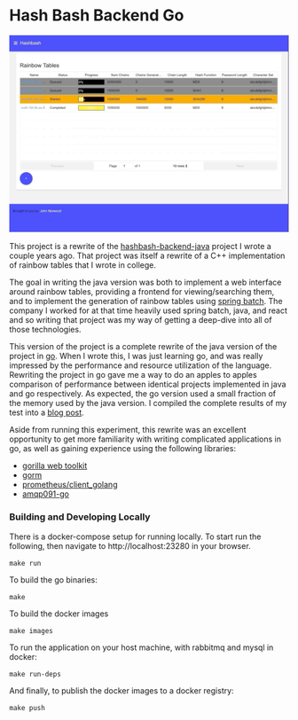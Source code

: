 Hash Bash Backend Go
====================
![rainbow tables page](rainbow-tables-page.gif)

This project is a rewrite of the [hashbash-backend-java](https://github.com/norwoodj/hashbash-backend-java)
project I wrote a couple years ago. That project was itself a rewrite of a C++ implementation of rainbow tables that I
wrote in college.

The goal in writing the java version was both to implement a web interface around rainbow tables, providing a frontend
for viewing/searching them, and to implement the generation of rainbow tables using [spring batch](https://spring.io/projects/spring-batch).
The company I worked for at that time heavily used spring batch, java, and react and so writing that project was my
way of getting a deep-dive into all of those technologies.

This version of the project is a complete rewrite of the java version of the project in [go](https://golang.org). When
I wrote this, I was just learning go, and was really impressed by the performance and resource utilization of the
language. Rewriting the project in go gave me a way to do an apples to apples comparison of performance between identical
projects implemented in java and go respectively. As expected, the go version used a small fraction of the memory
used by the java version. I compiled the complete results of my test into a [blog post](https://medium.com/@norwood.john.m/hashbash-a-comparison-of-cpu-and-io-bound-applications-in-go-and-java-across-multiple-metrics-d358df6e03b1).

Aside from running this experiment, this rewrite was an excellent opportunity to get more familiarity with writing
complicated applications in go, as well as gaining experience using the following libraries:
* [gorilla web toolkit](https://www.gorillatoolkit.org)
* [gorm](https://gorm.io)
* [prometheus/client_golang](https://github.com/prometheus/client_golang)
* [amqp091-go](https://github.com/rabbitmq/amqp091-go)


### Building and Developing Locally
There is a docker-compose setup for running locally. To start run the following,
then navigate to http://localhost:23280 in your browser.
```
make run
```

To build the go binaries:
```
make
```

To build the docker images
```
make images
```

To run the application on your host machine, with rabbitmq and mysql in docker:
```
make run-deps
```

And finally, to publish the docker images to a docker registry:
```
make push
```
